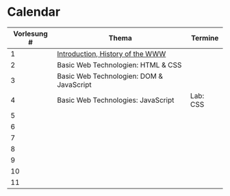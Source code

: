 # Calendar 

| Vorlesung # | Thema | Termine |
| --- | --- | --- |
| 1 | [Introduction, History of the WWW](https://github.com/aheil/hhn-webdev/blob/main/slides/webdev.01.de.pdf) | |
| 2 | Basic Web Technologien: HTML & CSS|  |
| 3 | Basic Web Technologien: DOM & JavaScript |  |
| 4 | Basic Web Technologies: JavaScript | Lab: CSS |
| 5 |  | |
| 6 |  | |
| 7 |  | |
| 8 |  | |
| 9 |  | |
| 10 |  | |
| 11 | | |

